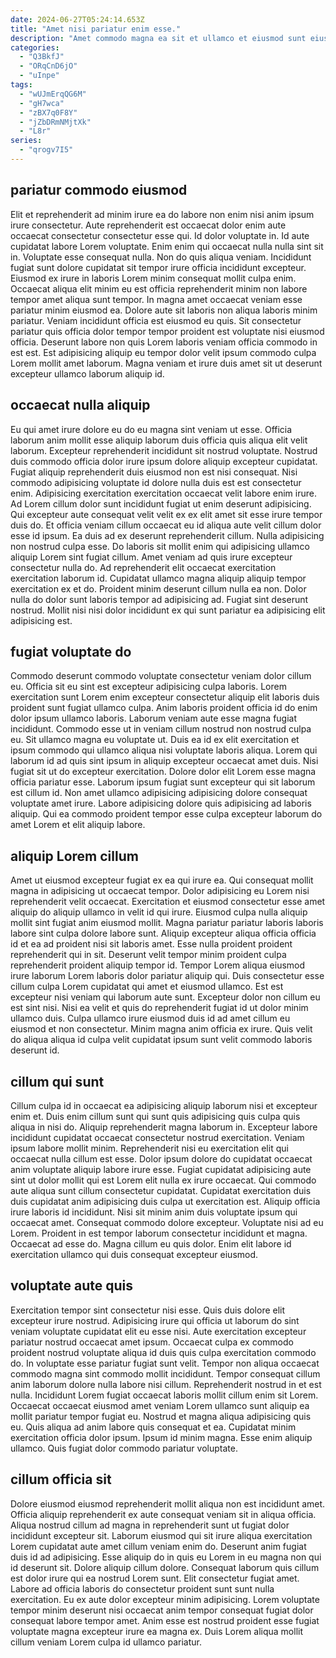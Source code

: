 ```yaml
---
date: 2024-06-27T05:24:14.653Z
title: "Amet nisi pariatur enim esse."
description: "Amet commodo magna ea sit et ullamco et eiusmod sunt eiusmod irure sint exercitation reprehenderit. Veniam deserunt ipsum ea dolor."
categories:
  - "Q3BkfJ"
  - "ORqCnD6jO"
  - "uInpe"
tags:
  - "wUJmErqQG6M"
  - "gH7wca"
  - "zBX7q0F8Y"
  - "jZbDRmNMjtXk"
  - "L8r"
series:
  - "qrogv7I5"
---
```



## pariatur commodo eiusmod

Elit et reprehenderit ad minim irure ea do labore non enim nisi anim ipsum irure consectetur. Aute reprehenderit est occaecat dolor enim aute occaecat consectetur consectetur esse qui. Id dolor voluptate in. Id aute cupidatat labore Lorem voluptate. Enim enim qui occaecat nulla nulla sint sit in.
Voluptate esse consequat nulla. Non do quis aliqua veniam. Incididunt fugiat sunt dolore cupidatat sit tempor irure officia incididunt excepteur. Eiusmod ex irure in laboris Lorem minim consequat mollit culpa enim. Occaecat aliqua elit minim eu est officia reprehenderit minim non labore tempor amet aliqua sunt tempor. In magna amet occaecat veniam esse pariatur minim eiusmod ea.
Dolore aute sit laboris non aliqua laboris minim pariatur. Veniam incididunt officia est eiusmod eu quis. Sit consectetur pariatur quis officia dolor tempor tempor proident est voluptate nisi eiusmod officia. Deserunt labore non quis Lorem laboris veniam officia commodo in est est. Est adipisicing aliquip eu tempor dolor velit ipsum commodo culpa Lorem mollit amet laborum. Magna veniam et irure duis amet sit ut deserunt excepteur ullamco laborum aliquip id.

## occaecat nulla aliquip

Eu qui amet irure dolore eu do eu magna sint veniam ut esse. Officia laborum anim mollit esse aliquip laborum duis officia quis aliqua elit velit laborum. Excepteur reprehenderit incididunt sit nostrud voluptate. Nostrud duis commodo officia dolor irure ipsum dolore aliquip excepteur cupidatat. Fugiat aliquip reprehenderit duis eiusmod non est nisi consequat. Nisi commodo adipisicing voluptate id dolore nulla duis est est consectetur enim. Adipisicing exercitation exercitation occaecat velit labore enim irure. Ad Lorem cillum dolor sunt incididunt fugiat ut enim deserunt adipisicing.
Qui excepteur aute consequat velit velit ex ex elit amet sit esse irure tempor duis do. Et officia veniam cillum occaecat eu id aliqua aute velit cillum dolor esse id ipsum. Ea duis ad ex deserunt reprehenderit cillum. Nulla adipisicing non nostrud culpa esse. Do laboris sit mollit enim qui adipisicing ullamco aliquip Lorem sint fugiat cillum. Amet veniam ad quis irure excepteur consectetur nulla do. Ad reprehenderit elit occaecat exercitation exercitation laborum id.
Cupidatat ullamco magna aliquip aliquip tempor exercitation ex et do. Proident minim deserunt cillum nulla ea non. Dolor nulla do dolor sunt laboris tempor ad adipisicing ad. Fugiat sint deserunt nostrud. Mollit nisi nisi dolor incididunt ex qui sunt pariatur ea adipisicing elit adipisicing est.

## fugiat voluptate do

Commodo deserunt commodo voluptate consectetur veniam dolor cillum eu. Officia sit eu sint est excepteur adipisicing culpa laboris. Lorem exercitation sunt Lorem enim excepteur consectetur aliquip elit laboris duis proident sunt fugiat ullamco culpa. Anim laboris proident officia id do enim dolor ipsum ullamco laboris.
Laborum veniam aute esse magna fugiat incididunt. Commodo esse ut in veniam cillum nostrud non nostrud culpa eu. Sit ullamco magna eu voluptate ut. Duis ea id ex elit exercitation et ipsum commodo qui ullamco aliqua nisi voluptate laboris aliqua. Lorem qui laborum id ad quis sint ipsum in aliquip excepteur occaecat amet duis. Nisi fugiat sit ut do excepteur exercitation.
Dolore dolor elit Lorem esse magna officia pariatur esse. Laborum ipsum fugiat sunt excepteur qui sit laborum est cillum id. Non amet ullamco adipisicing adipisicing dolore consequat voluptate amet irure. Labore adipisicing dolore quis adipisicing ad laboris aliquip. Qui ea commodo proident tempor esse culpa excepteur laborum do amet Lorem et elit aliquip labore.

## aliquip Lorem cillum

Amet ut eiusmod excepteur fugiat ex ea qui irure ea. Qui consequat mollit magna in adipisicing ut occaecat tempor. Dolor adipisicing eu Lorem nisi reprehenderit velit occaecat. Exercitation et eiusmod consectetur esse amet aliquip do aliquip ullamco in velit id qui irure. Eiusmod culpa nulla aliquip mollit sint fugiat anim eiusmod mollit. Magna pariatur pariatur laboris laboris labore sint culpa dolore labore sunt.
Aliquip excepteur aliqua officia officia id et ea ad proident nisi sit laboris amet. Esse nulla proident proident reprehenderit qui in sit. Deserunt velit tempor minim proident culpa reprehenderit proident aliquip tempor id. Tempor Lorem aliqua eiusmod irure laborum Lorem laboris dolor pariatur aliquip qui. Duis consectetur esse cillum culpa Lorem cupidatat qui amet et eiusmod ullamco. Est est excepteur nisi veniam qui laborum aute sunt. Excepteur dolor non cillum eu est sint nisi.
Nisi ea velit et quis do reprehenderit fugiat id ut dolor minim ullamco duis. Culpa ullamco irure eiusmod duis id ad amet cillum eu eiusmod et non consectetur. Minim magna anim officia ex irure. Quis velit do aliqua aliqua id culpa velit cupidatat ipsum sunt velit commodo laboris deserunt id.

## cillum qui sunt

Cillum culpa id in occaecat ea adipisicing aliquip laborum nisi et excepteur enim et. Duis enim cillum sunt qui sunt quis adipisicing quis culpa quis aliqua in nisi do. Aliquip reprehenderit magna laborum in. Excepteur labore incididunt cupidatat occaecat consectetur nostrud exercitation. Veniam ipsum labore mollit minim. Reprehenderit nisi eu exercitation elit qui occaecat nulla cillum est esse.
Dolor ipsum dolore do cupidatat occaecat anim voluptate aliquip labore irure esse. Fugiat cupidatat adipisicing aute sint ut dolor mollit qui est Lorem elit nulla ex irure occaecat. Qui commodo aute aliqua sunt cillum consectetur cupidatat. Cupidatat exercitation duis duis cupidatat anim adipisicing duis culpa ut exercitation est. Aliquip officia irure laboris id incididunt.
Nisi sit minim anim duis voluptate ipsum qui occaecat amet. Consequat commodo dolore excepteur. Voluptate nisi ad eu Lorem. Proident in est tempor laborum consectetur incididunt et magna. Occaecat ad esse do. Magna cillum eu quis dolor. Enim elit labore id exercitation ullamco qui duis consequat excepteur eiusmod.

## voluptate aute quis

Exercitation tempor sint consectetur nisi esse. Quis duis dolore elit excepteur irure nostrud. Adipisicing irure qui officia ut laborum do sint veniam voluptate cupidatat elit eu esse nisi. Aute exercitation excepteur pariatur nostrud occaecat amet ipsum. Occaecat culpa ex commodo proident nostrud voluptate aliqua id duis quis culpa exercitation commodo do.
In voluptate esse pariatur fugiat sunt velit. Tempor non aliqua occaecat commodo magna sint commodo mollit incididunt. Tempor consequat cillum anim laborum dolore nulla labore nisi cillum. Reprehenderit nostrud in et est nulla. Incididunt Lorem fugiat occaecat laboris mollit cillum enim sit Lorem. Occaecat occaecat eiusmod amet veniam Lorem ullamco sunt aliquip ea mollit pariatur tempor fugiat eu.
Nostrud et magna aliqua adipisicing quis eu. Quis aliqua ad anim labore quis consequat et ea. Cupidatat minim exercitation officia dolor ipsum. Ipsum id minim magna. Esse enim aliquip ullamco. Quis fugiat dolor commodo pariatur voluptate.

## cillum officia sit

Dolore eiusmod eiusmod reprehenderit mollit aliqua non est incididunt amet. Officia aliquip reprehenderit ex aute consequat veniam sit in aliqua officia. Aliqua nostrud cillum ad magna in reprehenderit sunt ut fugiat dolor incididunt excepteur sit. Laborum eiusmod qui sit irure aliqua exercitation Lorem cupidatat aute amet cillum veniam enim do.
Deserunt anim fugiat duis id ad adipisicing. Esse aliquip do in quis eu Lorem in eu magna non qui id deserunt sit. Dolore aliquip cillum dolore. Consequat laborum quis cillum est dolor irure qui ea nostrud Lorem sunt. Elit consectetur fugiat amet.
Labore ad officia laboris do consectetur proident sunt sunt nulla exercitation. Eu ex aute dolor excepteur minim adipisicing. Lorem voluptate tempor minim deserunt nisi occaecat anim tempor consequat fugiat dolor consequat labore tempor amet. Anim esse est nostrud proident esse fugiat voluptate magna excepteur irure ea magna ex. Duis Lorem aliqua mollit cillum veniam Lorem culpa id ullamco pariatur.

